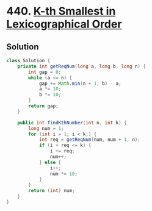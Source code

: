 # 440. [K-th Smallest in Lexicographical Order](https://leetcode.com/problems/k-th-smallest-in-lexicographical-order/description/?envType=daily-question&envId=2024-09-22)

## Solution

```java
class Solution {
    private int getReqNum(long a, long b, long n) {
        int gap = 0;
        while (a <= n) {
            gap += Math.min(n + 1, b) - a;
            a *= 10;
            b *= 10;
        }
        return gap;
    }

    public int findKthNumber(int n, int k) {
        long num = 1;
        for (int i = 1; i < k;) {
            int req = getReqNum(num, num + 1, n);
            if (i + req <= k) {
                i += req;
                num++;
            } else {
                i++;
                num *= 10;
            }
        }
        return (int) num;
    }
}
```
